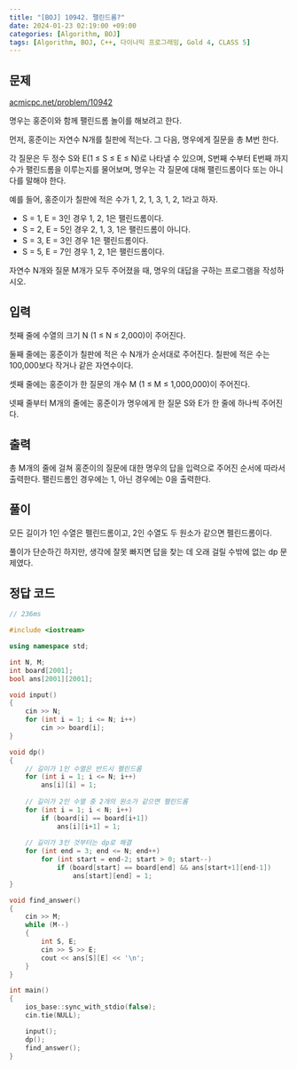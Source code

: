 ```yaml
---
title: "[BOJ] 10942. 팰린드롬?"
date: 2024-01-23 02:19:00 +09:00
categories: [Algorithm, BOJ]
tags: [Algorithm, BOJ, C++, 다이나믹 프로그래밍, Gold 4, CLASS 5]
---
```

## **문제**
[acmicpc.net/problem/10942](https://www.acmicpc.net/problem/10942)

명우는 홍준이와 함께 팰린드롬 놀이를 해보려고 한다.

먼저, 홍준이는 자연수 N개를 칠판에 적는다. 그 다음, 명우에게 질문을 총 M번 한다.

각 질문은 두 정수 S와 E(1 ≤ S ≤ E ≤ N)로 나타낼 수 있으며, S번째 수부터 E번째 까지 수가 팰린드롬을 이루는지를 물어보며, 명우는 각 질문에 대해 팰린드롬이다 또는 아니다를 말해야 한다.

예를 들어, 홍준이가 칠판에 적은 수가 1, 2, 1, 3, 1, 2, 1라고 하자.

- S = 1, E = 3인 경우 1, 2, 1은 팰린드롬이다.
- S = 2, E = 5인 경우 2, 1, 3, 1은 팰린드롬이 아니다.
- S = 3, E = 3인 경우 1은 팰린드롬이다.
- S = 5, E = 7인 경우 1, 2, 1은 팰린드롬이다.

자연수 N개와 질문 M개가 모두 주어졌을 때, 명우의 대답을 구하는 프로그램을 작성하시오.
<br>

## **입력**
첫째 줄에 수열의 크기 N (1 ≤ N ≤ 2,000)이 주어진다.

둘째 줄에는 홍준이가 칠판에 적은 수 N개가 순서대로 주어진다. 칠판에 적은 수는 100,000보다 작거나 같은 자연수이다.

셋째 줄에는 홍준이가 한 질문의 개수 M (1 ≤ M ≤ 1,000,000)이 주어진다.

넷째 줄부터 M개의 줄에는 홍준이가 명우에게 한 질문 S와 E가 한 줄에 하나씩 주어진다.
<br>

## **출력**
총 M개의 줄에 걸쳐 홍준이의 질문에 대한 명우의 답을 입력으로 주어진 순서에 따라서 출력한다. 팰린드롬인 경우에는 1, 아닌 경우에는 0을 출력한다.
<br>

## **풀이**
모든 길이가 1인 수열은 펠린드롬이고, 2인 수열도 두 원소가 같으면 펠린드롬이다.

풀이가 단순하긴 하지만, 생각에 잘못 빠지면 답을 찾는 데 오래 걸릴 수밖에 없는 dp 문제였다.
<br>

## **정답 코드**
```c++
// 236ms

#include <iostream>

using namespace std;

int N, M;
int board[2001];
bool ans[2001][2001];

void input()
{
    cin >> N;
    for (int i = 1; i <= N; i++)
        cin >> board[i];
}

void dp()
{
    // 길이가 1인 수열은 반드시 펠린드롬
    for (int i = 1; i <= N; i++)
        ans[i][i] = 1;
    
    // 길이가 2인 수열 중 2개의 원소가 같으면 펠린드롬
    for (int i = 1; i < N; i++)
        if (board[i] == board[i+1])
            ans[i][i+1] = 1;
    
    // 길이가 3인 것부터는 dp로 해결
    for (int end = 3; end <= N; end++)
        for (int start = end-2; start > 0; start--)
            if (board[start] == board[end] && ans[start+1][end-1])
                ans[start][end] = 1;
}

void find_answer()
{
    cin >> M;
    while (M--)
    {
        int S, E;
        cin >> S >> E;
        cout << ans[S][E] << '\n';
    }
}

int main()
{
    ios_base::sync_with_stdio(false);
    cin.tie(NULL);

    input();
    dp();
    find_answer();
}
```